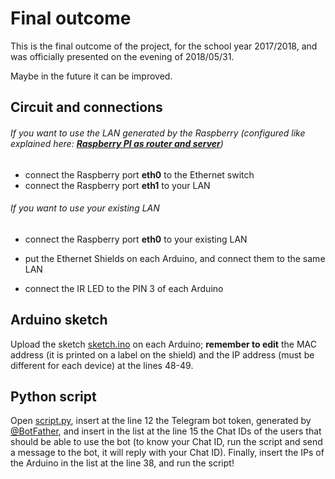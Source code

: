 # Final outcome
This is the final outcome of the project, for the school year 2017/2018, and was officially presented on the evening of 2018/05/31.

Maybe in the future it can be improved.

## Circuit and connections
###### If you want to use the LAN generated by the Raspberry (configured like explained here: [***Raspberry PI as router and server***](../001_Raspberry_PI_as_router_and_server/README.md))
* connect the Raspberry port **eth0** to the Ethernet switch
* connect the Raspberry port **eth1** to your LAN

###### If you want to use your existing LAN
* connect the Raspberry port **eth0** to your existing LAN


* put the Ethernet Shields on each Arduino, and connect them to the same LAN
* connect the IR LED to the PIN 3 of each Arduino

## Arduino sketch
Upload the sketch [sketch.ino](sketch.ino) on each Arduino; **remember to edit** the MAC address (it is printed on a label on the shield) and the IP address (must be different for each device) at the lines 48-49.

## Python script
Open [script.py](script.py), insert at the line 12 the Telegram bot token, generated by [@BotFather](http://t.me/botfather), and insert in the list at the line 15 the Chat IDs of the users that should be able to use the bot (to know your Chat ID, run the script and send a message to the bot, it will reply with your Chat ID).
Finally, insert the IPs of the Arduino in the list at the line 38, and run the script!
